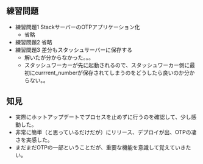 # 


## 練習問題
* 練習問題1 StackサーバーのOTPアプリケーション化
  * 省略
* 練習問題2 省略
* 練習問題3 差分もスタッシュサーバーに保存する
  * 解いたが分からなかった。。。
  * スタッシュワーカーが先に起動されるので、スタッシュワーカー側に最初にcurrrent_numberが保存されてしまうのをどうしたら良いのか分からない。。

## 知見
* 実際にホットアップデートでプロセスを止めずに行うのを確認して、少し感動した。
* 非常に簡単（と思っているだけだが）にリリース、デプロイが出、OTPの凄さを実感した。
* まだまだOTPの一部ということだが、重要な機能を意識して覚えていきたい。